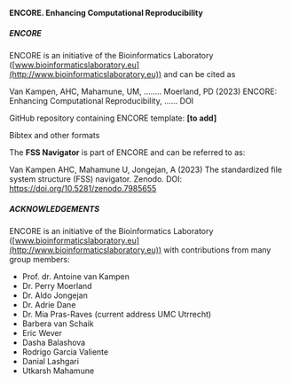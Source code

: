 **ENCORE. Enhancing Computational Reproducibility** 





##### ENCORE

ENCORE is an initiative of the Bioinformatics Laboratory ([www.bioinformaticslaboratory.eu](http://www.bioinformaticslaboratory.eu)) and can be cited as



Van Kampen, AHC, Mahamune, UM, ........ Moerland, PD (2023) ENCORE: Enhancing Computational Reproducibility, ...... DOI



GitHub repository containing ENCORE template:  **[to add]**





Bibtex and other formats





The **FSS Navigator** is part of ENCORE and can be referred to as:

Van Kampen AHC, Mahamune U, Jongejan, A (2023) The standardized file system structure (FSS) navigator. Zenodo. DOI: https://doi.org/10.5281/zenodo.7985655





##### ACKNOWLEDGEMENTS

ENCORE is an initiative of the Bioinformatics Laboratory ([www.bioinformaticslaboratory.eu](http://www.bioinformaticslaboratory.eu)) with contributions from many group members:

- Prof. dr. Antoine van Kampen
- Dr. Perry Moerland
- Dr. Aldo Jongejan
- Dr. Adrie Dane
- Dr. Mia Pras-Raves (current address UMC Utrrecht)
- Barbera van Schaik
- Eric Wever
- Dasha Balashova
- Rodrigo Garcia Valiente
- Danial Lashgari
- Utkarsh Mahamune




